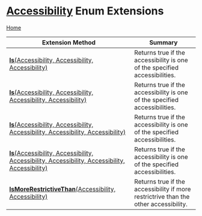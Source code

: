 # [Accessibility](https://docs.microsoft.com/en-us/dotnet/api/microsoft.codeanalysis.accessibility) Enum Extensions

[Home](../../../README.md)

| Extension Method | Summary |
| ---------------- | ------- |
| [**Is**(Accessibility, Accessibility, Accessibility)](../../../Roslynator/EnumExtensions/Is/README.md#Roslynator_EnumExtensions_Is_Microsoft_CodeAnalysis_Accessibility_Microsoft_CodeAnalysis_Accessibility_Microsoft_CodeAnalysis_Accessibility_) | Returns true if the accessibility is one of the specified accessibilities\. |
| [**Is**(Accessibility, Accessibility, Accessibility, Accessibility)](../../../Roslynator/EnumExtensions/Is/README.md#Roslynator_EnumExtensions_Is_Microsoft_CodeAnalysis_Accessibility_Microsoft_CodeAnalysis_Accessibility_Microsoft_CodeAnalysis_Accessibility_Microsoft_CodeAnalysis_Accessibility_) | Returns true if the accessibility is one of the specified accessibilities\. |
| [**Is**(Accessibility, Accessibility, Accessibility, Accessibility, Accessibility)](../../../Roslynator/EnumExtensions/Is/README.md#Roslynator_EnumExtensions_Is_Microsoft_CodeAnalysis_Accessibility_Microsoft_CodeAnalysis_Accessibility_Microsoft_CodeAnalysis_Accessibility_Microsoft_CodeAnalysis_Accessibility_Microsoft_CodeAnalysis_Accessibility_) | Returns true if the accessibility is one of the specified accessibilities\. |
| [**Is**(Accessibility, Accessibility, Accessibility, Accessibility, Accessibility, Accessibility)](../../../Roslynator/EnumExtensions/Is/README.md#Roslynator_EnumExtensions_Is_Microsoft_CodeAnalysis_Accessibility_Microsoft_CodeAnalysis_Accessibility_Microsoft_CodeAnalysis_Accessibility_Microsoft_CodeAnalysis_Accessibility_Microsoft_CodeAnalysis_Accessibility_Microsoft_CodeAnalysis_Accessibility_) | Returns true if the accessibility is one of the specified accessibilities\. |
| [**IsMoreRestrictiveThan**(Accessibility, Accessibility)](../../../Roslynator/EnumExtensions/IsMoreRestrictiveThan/README.md) | Returns true if the accessibility if more restrictrive than the other accessibility\. |

